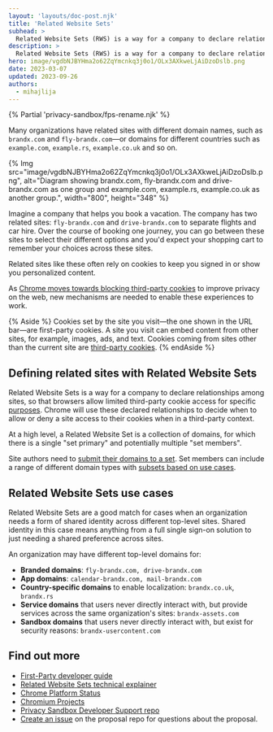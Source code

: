 ```yaml
---
layout: 'layouts/doc-post.njk'
title: 'Related Website Sets'
subhead: >
  Related Website Sets (RWS) is a way for a company to declare relationships among sites, so that browsers allow limited third-party cookie access for specific purposes.
description: >
  Related Website Sets (RWS) is a way for a company to declare relationships among sites, so that browsers allow limited third-party cookie access for specific purposes.
hero: image/vgdbNJBYHma2o62ZqYmcnkq3j0o1/OLx3AXkweLjAiDzoDslb.png
date: 2023-03-07
updated: 2023-09-26
authors:
  - mihajlija
---
```



{% Partial 'privacy-sandbox/fps-rename.njk' %}

Many organizations have related sites with different domain names, such as `brandx.com` and `fly-brandx.com`—or domains for different countries such as `example.com`, `example.rs`, `example.co.uk` and so on.

{% Img src="image/vgdbNJBYHma2o62ZqYmcnkq3j0o1/OLx3AXkweLjAiDzoDslb.png", alt="Diagram showing brandx.com, fly-brandx.com and drive-brandx.com as one group and example.com, example.rs, example.co.uk as another group.", width="800", height="348" %}

Imagine a company that helps you book a vacation. The company has two related sites: `fly-brandx.com` and `drive-brandx.com` to separate flights and car hire. Over the course of booking one journey, you can go between these sites to select their different options and you'd expect your shopping cart to remember your choices across these sites.

Related sites like these often rely on cookies to keep you signed in or show you personalized content.

As [Chrome moves towards blocking third-party cookies](https://blog.chromium.org/2020/01/building-more-private-web-path-towards.html) to improve privacy on the web, new mechanisms are needed to enable these experiences to work.

{% Aside %}
Cookies set by the site you visit—the one shown in the URL bar—are first-party cookies. A site you visit can embed content from other sites, for example, images, ads, and text. Cookies coming from sites other than the current site are [third-party cookies](https://web.dev/samesite-cookie-recipes/#use-cases-for-cross-site-or-third-party-cookies).
{% endAside %}

## Defining related sites with Related Website Sets

Related Website Sets is a way for a company to declare relationships among sites, so that browsers allow limited third-party cookie access for specific [purposes](#related-website-sets-use-cases). Chrome will use these declared relationships to decide when to allow or deny a site access to their cookies when in a third-party context.

At a high level, a Related Website Set is a collection of domains, for which there is a single "set primary" and potentially multiple "set members".

Site authors need to [submit their domains to a set](https://github.com/GoogleChrome/first-party-sets/blob/main/FPS-Submission_Guidelines.md). Set members can include a range of different domain types with [subsets based on use cases](https://github.com/WICG/first-party-sets#defining-a-set-through-use-case-based-subsets).

## Related Website Sets use cases

Related Website Sets are a good match for cases when an organization needs a form of shared identity across different top-level sites. Shared identity in this case means anything from a full single sign-on solution to just needing a shared preference across sites.

An organization may have different top-level domains for:

-   **Branded domains**: `fly-brandx.com, drive-brandx.com`
-   **App domains**: `calendar-brandx.com, mail-brandx.com`
-   **Country-specific domains** to enable localization: `brandx.co.uk`, `brandx.rs`
-   **Service domains** that users never directly interact with, but provide services across the same organization's sites: `brandx-assets.com`
-   **Sandbox domains** that users never directly interact with, but exist for security reasons: `brandx-usercontent.com`

## Find out more

-   [First-Party developer guide](/docs/related-website-sets-integration/)
-   [Related Website Sets technical explainer](https://github.com/WICG/first-party-sets#introduction)
-   [Chrome Platform Status](https://chromestatus.com/feature/5640066519007232)
-   [Chromium Projects](https://www.chromium.org/updates/first-party-sets)
-   [Privacy Sandbox Developer Support repo](https://github.com/GoogleChromeLabs/privacy-sandbox-dev-support)
-   [Create an issue](https://github.com/privacycg/first-party-sets/issues) on the proposal repo for questions about the proposal.
